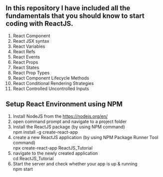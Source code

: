 In this repository I have included all the fundamentals that you should know to start coding with ReactJS.
----------------------------------------------------------------------------------------------------------
1) React Component
2) React JSX syntax
3) React Variables
4) React Refs
5) React Events
6) React Props
7) React States
8) React Prop Types
9) React Component Lifecycle Methods
10) React Conditional Rendering Strategies
11) React Controlled Uncontrolled Inputs

Setup React Environment using NPM
----------------------------------
1) Install NodeJS from the https://nodejs.org/en/
2) open command prompt and navigate to a project folder
3) Install the ReactJS package (by using NPM command)<br/>
	<t>npm install -g create-react-app
4) create a new ReactJS application (by using NPM Package Runner Tool command)<br/>
	<t>npx create-react-app ReactJS_Tutorial
5) navigate to the newly created application<br/>
	<t>cd ReactJS_Tutorial
6) Start the server and check whether your app is up & running<br/>
	<t>npm start

